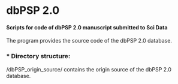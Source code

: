 

dbPSP 2.0
====

#### Scripts for code of dbPSP 2.0 manuscript submitted to Sci Data

The program provides the source code of the dbPSP 2.0 database.   





  
### * Directory structure:
/dbPSP_origin_source/ contains the origin source of the dbPSP 2.0 database.
